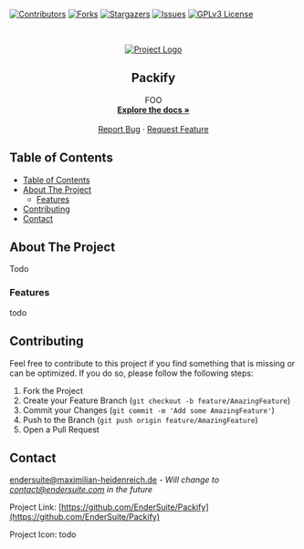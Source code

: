 <!-- PROJECT SHIELDS -->
<!--
*** I'm using markdown "reference style" links for readability.
*** Reference links are enclosed in brackets [ ] instead of parentheses ( ).
*** See the bottom of this document for the declaration of the reference variables
*** for contributors-url, forks-url, etc. This is an optional, concise syntax you may use.
*** https://www.markdownguide.org/basic-syntax/#reference-style-links
-->
[![Contributors][contributors-shield]][contributors-url]
[![Forks][forks-shield]][forks-url]
[![Stargazers][stars-shield]][stars-url]
[![Issues][issues-shield]][issues-url]
[![GPLv3 License][license-shield]][license-url]

<!-- MARKDOWN LINKS & IMAGES -->
<!-- https://www.markdownguide.org/basic-syntax/#reference-style-links -->
[contributors-shield]: https://img.shields.io/github/contributors/EnderSuite/Packify.svg?style=flat-square
[contributors-url]: https://github.com/EnderSuite/Packify/graphs/contributors
[forks-shield]: https://img.shields.io/github/forks/EnderSuite/Packify?style=flat-square
[forks-url]: https://github.com/EnderSuite/Packify/network
[stars-shield]: https://img.shields.io/github/stars/EnderSuite/Packify?style=flat-square
[stars-url]: https://github.com/EnderSuite/Packify/stargazers
[issues-shield]: https://img.shields.io/github/issues/EnderSuite/Packify?style=flat-square
[issues-url]: https://github.com/EnderSuite/Packify/issues
[license-shield]: https://img.shields.io/github/license/EnderSuite/Packify?style=flat-square
[license-url]: https://github.com/EnderSuite/Packify/blob/master/LICENSE

<!-- PROJECT HEADER -->
<br />
<p align="center">
  <a href="https://github.com/EnderSuite/Packify">
    <img src="" alt="Project Logo" >
  </a>

<h2 align="center">Packify</h2>

  <p align="center">
    FOO
    <br>
    <a href="#"><strong>Explore the docs »</strong></a>
    <br />
    <br />
    <a href="https://github.com/EnderSuite/Packify/issues">Report Bug</a>
    ·
    <a href="https://github.com/EnderSuite/Packify/issues">Request Feature</a>
  </p>
</p>

<!-- TABLE OF CONTENTS -->
## Table of Contents

- [Table of Contents](#table-of-contents)
- [About The Project](#about-the-project)
    - [Features](#features)
- [Contributing](#contributing)
- [Contact](#contact)

<!-- ABOUT THE PROJECT -->
## About The Project

Todo

### Features

todo



<!-- CONTRIBUTING -->
## Contributing

Feel free to contribute to this project if you find something that is missing or can be optimized.
If you do so, please follow the following steps:

1. Fork the Project
2. Create your Feature Branch (`git checkout -b feature/AmazingFeature`)
3. Commit your Changes (`git commit -m 'Add some AmazingFeature'`)
4. Push to the Branch (`git push origin feature/AmazingFeature`)
5. Open a Pull Request


<!-- CONTACT -->
## Contact

endersuite@maximilian-heidenreich.de - *Will change to contact@endersuite.com in the future*

Project Link: [https://github.com/EnderSuite/Packify](https://github.com/EnderSuite/Packify)

Project Icon: todo